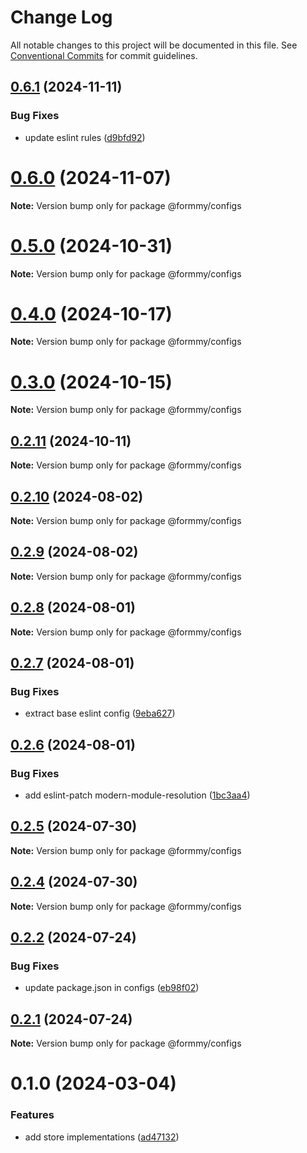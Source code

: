 # Change Log

All notable changes to this project will be documented in this file.
See [Conventional Commits](https://conventionalcommits.org) for commit guidelines.

## [0.6.1](https://github.com/miserylee/formmy/compare/v0.6.0...v0.6.1) (2024-11-11)

### Bug Fixes

* update eslint rules ([d9bfd92](https://github.com/miserylee/formmy/commit/d9bfd926944692d5b36f39fe3d012d5e4fc5a825))

# [0.6.0](https://github.com/miserylee/formmy/compare/v0.5.2...v0.6.0) (2024-11-07)

**Note:** Version bump only for package @formmy/configs

# [0.5.0](https://github.com/miserylee/formmy/compare/v0.4.0...v0.5.0) (2024-10-31)

**Note:** Version bump only for package @formmy/configs

# [0.4.0](https://github.com/miserylee/formmy/compare/v0.3.0...v0.4.0) (2024-10-17)

**Note:** Version bump only for package @formmy/configs

# [0.3.0](https://github.com/miserylee/formmy/compare/v0.2.11...v0.3.0) (2024-10-15)

**Note:** Version bump only for package @formmy/configs

## [0.2.11](https://github.com/miserylee/formmy/compare/v0.2.10...v0.2.11) (2024-10-11)

**Note:** Version bump only for package @formmy/configs

## [0.2.10](https://github.com/miserylee/formmy/compare/v0.2.9...v0.2.10) (2024-08-02)

**Note:** Version bump only for package @formmy/configs

## [0.2.9](https://github.com/miserylee/formmy/compare/v0.2.8...v0.2.9) (2024-08-02)

**Note:** Version bump only for package @formmy/configs

## [0.2.8](https://github.com/miserylee/formmy/compare/v0.2.7...v0.2.8) (2024-08-01)

**Note:** Version bump only for package @formmy/configs

## [0.2.7](https://github.com/miserylee/formmy/compare/v0.2.6...v0.2.7) (2024-08-01)

### Bug Fixes

* extract base eslint config ([9eba627](https://github.com/miserylee/formmy/commit/9eba627df1fbb8a75aa2022610df15706f71a803))

## [0.2.6](https://github.com/miserylee/formmy/compare/v0.2.5...v0.2.6) (2024-08-01)

### Bug Fixes

* add eslint-patch modern-module-resolution ([1bc3aa4](https://github.com/miserylee/formmy/commit/1bc3aa43a576d8fb74388f37749686cc49d36ebc))

## [0.2.5](https://github.com/miserylee/formmy/compare/v0.2.4...v0.2.5) (2024-07-30)

**Note:** Version bump only for package @formmy/configs

## [0.2.4](https://github.com/miserylee/formmy/compare/v0.2.3...v0.2.4) (2024-07-30)

**Note:** Version bump only for package @formmy/configs

## [0.2.2](https://github.com/miserylee/formmy/compare/v0.2.1...v0.2.2) (2024-07-24)

### Bug Fixes

* update package.json in configs ([eb98f02](https://github.com/miserylee/formmy/commit/eb98f029bcc2ae608b943f8f5eacc9ecd14fe392))

## [0.2.1](https://github.com/miserylee/formmy/compare/v0.2.0...v0.2.1) (2024-07-24)

**Note:** Version bump only for package @formmy/configs

# 0.1.0 (2024-03-04)

### Features

* add store implementations ([ad47132](https://github.com/miserylee/formmy/commit/ad47132615f212d993944961e1a46afee36e844d))
